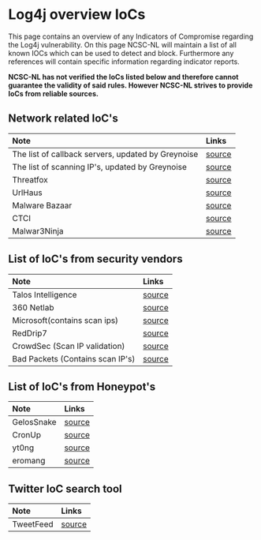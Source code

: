 # Log4j overview IoCs

This page contains an overview of any Indicators of Compromise regarding the Log4j vulnerability. On this page NCSC-NL will maintain a list of all known IOCs which can be used to detect and block. Furthermore any references will contain specific information regarding indicator reports.

**NCSC-NL has not verified the IoCs listed below and therefore cannot guarantee the validity of said rules.
However NCSC-NL strives to provide IoCs from reliable sources.**

## Network related IoC's
| Note     | Links |
|:----------------|:----------------|
| The list of callback servers, updated by Greynoise  | [source](https://gist.github.com/superducktoes/9b742f7b44c71b4a0d19790228ce85d8) |
| The list of scanning IP's, updated by Greynoise  | [source](https://gist.github.com/gnremy/c546c7911d5f876f263309d7161a7217) |
| Threatfox  | [source](https://threatfox.abuse.ch/browse/tag/log4j/) |
| UrlHaus  | [source](https://urlhaus.abuse.ch/browse/tag/log4j/) |
| Malware Bazaar | [source](https://bazaar.abuse.ch/browse/tag/log4j/) |
| CTCI | [source](https://docs.google.com/spreadsheets/d/e/2PACX-1vT1hFu_VlZazvc_xsNvXK2GJbPBCDvhgjfCTbNHJoP6ySFu05sIN09neV73tr-oYm8lo42qI_Y0whNB/pubhtml#) |
| Malwar3Ninja | [source](https://twitter.com/bad_packets/status/1469225135504650240)|


## List of IoC's from security vendors

| Note     | Links |
|:----------------|:----------------|
| Talos Intelligence  | [source](https://blog.talosintelligence.com/2021/12/apache-log4j-rce-vulnerability.html)|
| 360 Netlab  | [source](https://blog.netlab.360.com/threat-alert-log4j-vulnerability-has-been-adopted-by-two-linux-botnet)|
| Microsoft(contains scan ips) | [source](https://raw.githubusercontent.com/Azure/Azure-Sentinel/master/Sample%20Data/Feeds/Log4j_IOC_List.csv)|
| RedDrip7 | [source](https://github.com/RedDrip7/Log4Shell_CVE-2021-44228_related_attacks_IOCs)|
| CrowdSec (Scan IP validation)| [source](https://gist.github.com/blotus/f87ed46718bfdc634c9081110d243166)|
| Bad Packets (Contains scan IP's)| [source](https://gist.github.com/blotus/f87ed46718bfdc634c9081110d243166)|

## List of IoC's from Honeypot's
| Note     | Links |
|:----------------|:----------------|
| GelosSnake  | [source](https://twitter.com/GelosSnake/status/1469341429541576715)|
| CronUp  | [source](https://github.com/CronUp/Malware-IOCs/blob/main/2021-12-11_Log4Shell_Botnets)|
| yt0ng  | [source](https://gist.github.com/yt0ng/8a87f4328c8c6cde327406ef11e68726)|
| eromang | [source](https://github.com/eromang/researches/tree/main/CVE-2021-44228)|


## Twitter IoC search tool
| Note     | Links |
|:----------------|:----------------|
| TweetFeed  | [source](https://twitter.com/0xdaniellopez/status/1470029308152487940?s=21)|

